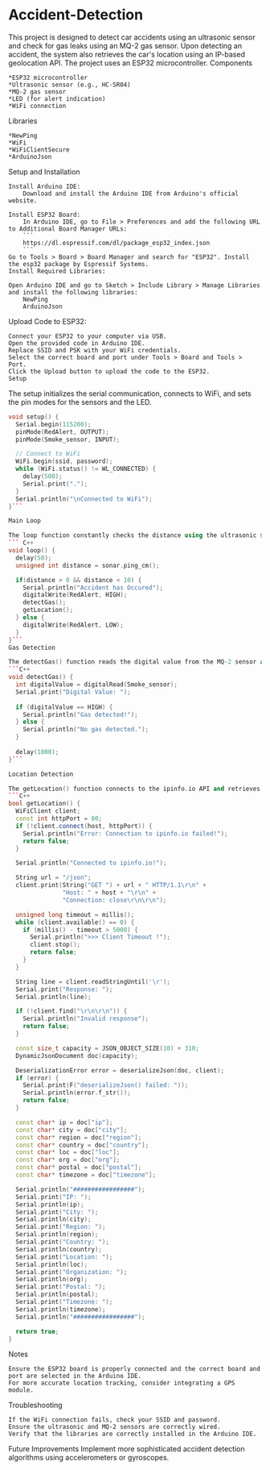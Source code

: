 # Accident-Detection
This project is designed to detect car accidents using an ultrasonic sensor and check for gas leaks using an MQ-2 gas sensor. Upon detecting an accident, the system also retrieves the car's location using an IP-based geolocation API. The project uses an ESP32 microcontroller.
Components

    *ESP32 microcontroller
    *Ultrasonic sensor (e.g., HC-SR04)
    *MQ-2 gas sensor
    *LED (for alert indication)
    *WiFi connection
Libraries

    *NewPing
    *WiFi
    *WiFiClientSecure
    *ArduinoJson
  Setup and Installation

    Install Arduino IDE:
        Download and install the Arduino IDE from Arduino's official website.

    Install ESP32 Board:
        In Arduino IDE, go to File > Preferences and add the following URL to Additional Board Manager URLs:
        ```
        https://dl.espressif.com/dl/package_esp32_index.json
        ```
    Go to Tools > Board > Board Manager and search for "ESP32". Install the esp32 package by Espressif Systems.
    Install Required Libraries:

    Open Arduino IDE and go to Sketch > Include Library > Manage Libraries and install the following libraries:
        NewPing
        ArduinoJson

Upload Code to ESP32:

    Connect your ESP32 to your computer via USB.
    Open the provided code in Arduino IDE.
    Replace SSID and PSK with your WiFi credentials.
    Select the correct board and port under Tools > Board and Tools > Port.
    Click the Upload button to upload the code to the ESP32.
    Setup

The setup initializes the serial communication, connects to WiFi, and sets the pin modes for the sensors and the LED.
```C++
void setup() {
  Serial.begin(115200);
  pinMode(RedAlert, OUTPUT);
  pinMode(Smoke_sensor, INPUT);

  // Connect to WiFi
  WiFi.begin(ssid, password);
  while (WiFi.status() != WL_CONNECTED) {
    delay(500);
    Serial.print(".");
  }
  Serial.println("\nConnected to WiFi");
}```

Main Loop

The loop function constantly checks the distance using the ultrasonic sensor. If an accident is detected (distance between 0 and 10 cm), it turns on the LED, checks for gas leaks, and retrieves the location.
``` C++
void loop() {
  delay(50);
  unsigned int distance = sonar.ping_cm();

  if(distance > 0 && distance < 10) {
    Serial.println("Accident has Occured");
    digitalWrite(RedAlert, HIGH);
    detectGas();
    getLocation();
  } else {
    digitalWrite(RedAlert, LOW);
  }
}```
Gas Detection

The detectGas() function reads the digital value from the MQ-2 sensor and prints whether gas is detected or not.
```C++
void detectGas() {
  int digitalValue = digitalRead(Smoke_sensor);
  Serial.print("Digital Value: ");
  
  if (digitalValue == HIGH) {
    Serial.println("Gas detected!");
  } else {
    Serial.println("No gas detected.");
  }
  
  delay(1000);
}```

Location Detection

The getLocation() function connects to the ipinfo.io API and retrieves the location based on the IP address.
```C++
bool getLocation() {
  WiFiClient client;
  const int httpPort = 80;
  if (!client.connect(host, httpPort)) {
    Serial.println("Error: Connection to ipinfo.io failed!");
    return false;
  }

  Serial.println("Connected to ipinfo.io!");

  String url = "/json";
  client.print(String("GET ") + url + " HTTP/1.1\r\n" +
               "Host: " + host + "\r\n" +
               "Connection: close\r\n\r\n");

  unsigned long timeout = millis();
  while (client.available() == 0) {
    if (millis() - timeout > 5000) {
      Serial.println(">>> Client Timeout !");
      client.stop();
      return false;
    }
  }

  String line = client.readStringUntil('\r');
  Serial.print("Response: ");
  Serial.println(line);

  if (!client.find("\r\n\r\n")) {
    Serial.println("Invalid response");
    return false;
  }

  const size_t capacity = JSON_OBJECT_SIZE(10) + 310;
  DynamicJsonDocument doc(capacity);

  DeserializationError error = deserializeJson(doc, client);
  if (error) {
    Serial.print(F("deserializeJson() failed: "));
    Serial.println(error.f_str());
    return false;
  }

  const char* ip = doc["ip"];
  const char* city = doc["city"];
  const char* region = doc["region"];
  const char* country = doc["country"];
  const char* loc = doc["loc"];
  const char* org = doc["org"];
  const char* postal = doc["postal"];
  const char* timezone = doc["timezone"];

  Serial.println("#################");
  Serial.print("IP: ");
  Serial.println(ip);
  Serial.print("City: ");
  Serial.println(city);
  Serial.print("Region: ");
  Serial.println(region);
  Serial.print("Country: ");
  Serial.println(country);
  Serial.print("Location: ");
  Serial.println(loc);
  Serial.print("Organization: ");
  Serial.println(org);
  Serial.print("Postal: ");
  Serial.println(postal);
  Serial.print("Timezone: ");
  Serial.println(timezone);
  Serial.println("#################");

  return true;
}
```
Notes

    Ensure the ESP32 board is properly connected and the correct board and port are selected in the Arduino IDE.
    For more accurate location tracking, consider integrating a GPS module.

Troubleshooting

    If the WiFi connection fails, check your SSID and password.
    Ensure the ultrasonic and MQ-2 sensors are correctly wired.
    Verify that the libraries are correctly installed in the Arduino IDE.

Future Improvements
Implement more sophisticated accident detection algorithms using accelerometers or gyroscopes.
